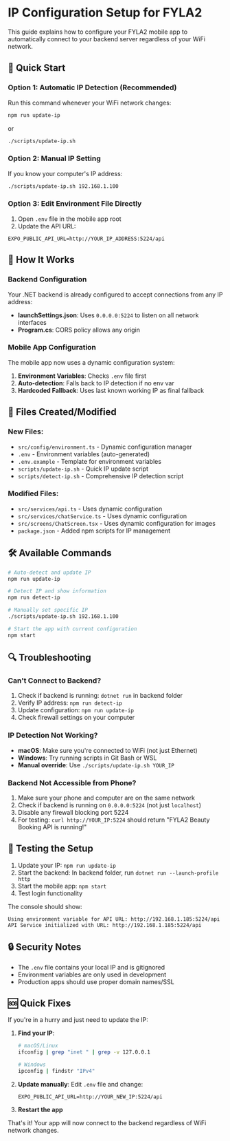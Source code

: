 # IP Configuration Setup for FYLA2

This guide explains how to configure your FYLA2 mobile app to automatically connect to your backend server regardless of your WiFi network.

## 🚀 Quick Start

### Option 1: Automatic IP Detection (Recommended)
Run this command whenever your WiFi network changes:
```bash
npm run update-ip
```
or
```bash
./scripts/update-ip.sh
```

### Option 2: Manual IP Setting
If you know your computer's IP address:
```bash
./scripts/update-ip.sh 192.168.1.100
```

### Option 3: Edit Environment File Directly
1. Open `.env` file in the mobile app root
2. Update the API URL:
```
EXPO_PUBLIC_API_URL=http://YOUR_IP_ADDRESS:5224/api
```

## 🔧 How It Works

### Backend Configuration
Your .NET backend is already configured to accept connections from any IP address:
- **launchSettings.json**: Uses `0.0.0.0:5224` to listen on all network interfaces
- **Program.cs**: CORS policy allows any origin

### Mobile App Configuration
The mobile app now uses a dynamic configuration system:

1. **Environment Variables**: Checks `.env` file first
2. **Auto-detection**: Falls back to IP detection if no env var
3. **Hardcoded Fallback**: Uses last known working IP as final fallback

## 📁 Files Created/Modified

### New Files:
- `src/config/environment.ts` - Dynamic configuration manager
- `.env` - Environment variables (auto-generated)
- `.env.example` - Template for environment variables
- `scripts/update-ip.sh` - Quick IP update script
- `scripts/detect-ip.sh` - Comprehensive IP detection script

### Modified Files:
- `src/services/api.ts` - Uses dynamic configuration
- `src/services/chatService.ts` - Uses dynamic configuration  
- `src/screens/ChatScreen.tsx` - Uses dynamic configuration for images
- `package.json` - Added npm scripts for IP management

## 🛠️ Available Commands

```bash
# Auto-detect and update IP
npm run update-ip

# Detect IP and show information
npm run detect-ip

# Manually set specific IP
./scripts/update-ip.sh 192.168.1.100

# Start the app with current configuration
npm start
```

## 🔍 Troubleshooting

### Can't Connect to Backend?
1. Check if backend is running: `dotnet run` in backend folder
2. Verify IP address: `npm run detect-ip`
3. Update configuration: `npm run update-ip`
4. Check firewall settings on your computer

### IP Detection Not Working?
- **macOS**: Make sure you're connected to WiFi (not just Ethernet)
- **Windows**: Try running scripts in Git Bash or WSL
- **Manual override**: Use `./scripts/update-ip.sh YOUR_IP`

### Backend Not Accessible from Phone?
1. Make sure your phone and computer are on the same network
2. Check if backend is running on `0.0.0.0:5224` (not just `localhost`)
3. Disable any firewall blocking port 5224
4. For testing: `curl http://YOUR_IP:5224` should return "FYLA2 Beauty Booking API is running!"

## 📱 Testing the Setup

1. Update your IP: `npm run update-ip`
2. Start the backend: In backend folder, run `dotnet run --launch-profile http`
3. Start the mobile app: `npm start`
4. Test login functionality

The console should show:
```
Using environment variable for API URL: http://192.168.1.185:5224/api
API Service initialized with URL: http://192.168.1.185:5224/api
```

## 🔒 Security Notes

- The `.env` file contains your local IP and is gitignored
- Environment variables are only used in development
- Production apps should use proper domain names/SSL

## 🆘 Quick Fixes

If you're in a hurry and just need to update the IP:

1. **Find your IP**:
   ```bash
   # macOS/Linux
   ifconfig | grep "inet " | grep -v 127.0.0.1
   
   # Windows
   ipconfig | findstr "IPv4"
   ```

2. **Update manually**:
   Edit `.env` file and change:
   ```
   EXPO_PUBLIC_API_URL=http://YOUR_NEW_IP:5224/api
   ```

3. **Restart the app**

That's it! Your app will now connect to the backend regardless of WiFi network changes.
